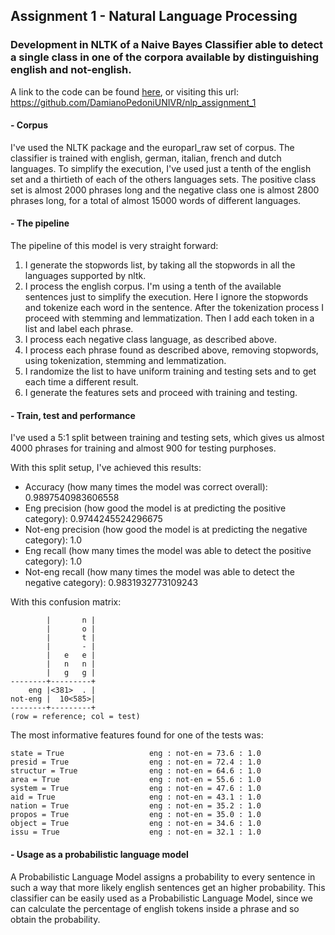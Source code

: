 ## Assignment 1 - Natural Language Processing
### Development in NLTK of a Naive Bayes Classifier able to detect a single class in one of the corpora available by distinguishing english and not-english.

A link to the code can be found [here](https://github.com/DamianoPedoniUNIVR/nlp_assignment_1), or visiting this url: https://github.com/DamianoPedoniUNIVR/nlp_assignment_1

#### - Corpus
I've used the NLTK package and the europarl_raw set of corpus. The classifier is trained with english, german, italian, french and dutch languages.
To simplify the execution, I've used just a tenth of the english set and a thirtieth of each of the others languages sets. The positive class set is almost 2000 phrases long and the negative class one is almost 2800 phrases long, for a total of almost 15000 words of different languages.

#### - The pipeline
The pipeline of this model is very straight forward:<br>
1) I generate the stopwords list, by taking all the stopwords in all the languages supported by nltk.<br>
2) I process the english corpus. I'm using a tenth of the available sentences just to simplify the execution. Here I ignore the stopwords and tokenize each word in the sentence. After the tokenization process I proceed with stemming and lemmatization. Then I add each token in a list and label each phrase.<br>
3) I process each negative class language, as described above.<br>
4) I process each phrase found as described above, removing stopwords, using tokenization, stemming and lemmatization.<br>
5) I randomize the list to have uniform training and testing sets and to get each time a different result.<br>
6) I generate the features sets and proceed with training and testing.<br>

#### - Train, test and performance
I've used a 5:1 split between training and testing sets, which gives us almost 4000 phrases for training and almost 900 for testing purphoses.

With this split setup, I've achieved this results:<br>
- Accuracy (how many times the model was correct overall):  0.9897540983606558<br>
- Eng precision (how good the model is at predicting the positive category):  0.9744245524296675<br>
- Not-eng precision (how good the model is at predicting the negative category):  1.0<br>
- Eng recall (how many times the model was able to detect the positive category):  1.0<br>
- Not-eng recall (how many times the model was able to detect the negative category):  0.9831932773109243<br>


With this confusion matrix:
```
        |       n |
        |       o |
        |       t |
        |       - |
        |   e   e |
        |   n   n |
        |   g   g |
--------+---------+
    eng |<381>  . |
not-eng |  10<585>|
--------+---------+
(row = reference; col = test)
```
The most informative features found for one of the tests was:
```
state = True                   eng : not-en = 73.6 : 1.0
presid = True                  eng : not-en = 72.4 : 1.0
structur = True                eng : not-en = 64.6 : 1.0
area = True                    eng : not-en = 55.6 : 1.0
system = True                  eng : not-en = 47.6 : 1.0
aid = True                     eng : not-en = 43.1 : 1.0
nation = True                  eng : not-en = 35.2 : 1.0
propos = True                  eng : not-en = 35.0 : 1.0
object = True                  eng : not-en = 34.6 : 1.0
issu = True                    eng : not-en = 32.1 : 1.0
```

#### - Usage as a probabilistic language model
A Probabilistic Language Model assigns a probability to every sentence in such a way that more likely english sentences get an higher probability. This classifier can be easily used as a Probabilistic Language Model, since we can calculate the percentage of english tokens inside a phrase and so obtain the probability.
